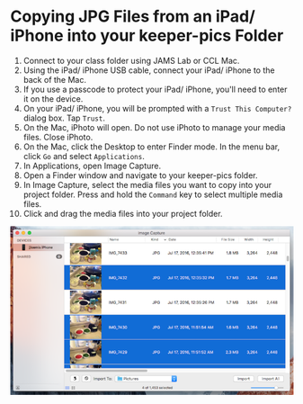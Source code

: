 # Copying JPG Files from an iPad&#47; iPhone into your keeper-pics Folder

1. Connect to your class folder using JAMS Lab or CCL Mac.
2. Using the iPad&#47; iPhone USB cable, connect your iPad&#47; iPhone to the back of the Mac.
3. If you use a passcode to protect your iPad&#47; iPhone, you'll need to enter it on the device.
4. On your iPad&#47; iPhone, you will be prompted with a `Trust This Computer?` dialog box. Tap `Trust`.
5. On the Mac, iPhoto will open. Do not use iPhoto to manage your media files. Close iPhoto.
6. On the Mac, click the Desktop to enter Finder mode. In the menu bar, click `Go` and select `Applications`.
7. In Applications, open Image Capture.
8. Open a Finder window and navigate to your keeper-pics folder.
9. In Image Capture, select the media files you want to copy into your project folder. Press and hold the `Command` key to select multiple media files.
10. Click and drag the media files into your project folder.

![Using Image Capture to copy JPG files from iPad$osl; iPhone to keeper-pics folder.](/assets/soundslides-copying-jpg-files-from-ipad-iphone.png)

